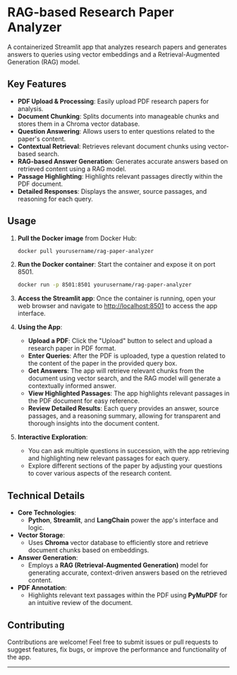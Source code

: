 # RAG-based Research Paper Analyzer

A containerized Streamlit app that analyzes research papers and generates answers to queries using vector embeddings and a Retrieval-Augmented Generation (RAG) model.

## Key Features

- **PDF Upload & Processing**: Easily upload PDF research papers for analysis.
- **Document Chunking**: Splits documents into manageable chunks and stores them in a Chroma vector database.
- **Question Answering**: Allows users to enter questions related to the paper's content.
- **Contextual Retrieval**: Retrieves relevant document chunks using vector-based search.
- **RAG-based Answer Generation**: Generates accurate answers based on retrieved content using a RAG model.
- **Passage Highlighting**: Highlights relevant passages directly within the PDF document.
- **Detailed Responses**: Displays the answer, source passages, and reasoning for each query.

## Usage

1. **Pull the Docker image** from Docker Hub:
   ```bash
   docker pull yourusername/rag-paper-analyzer

2. **Run the Docker container**:
   Start the container and expose it on port 8501.
   ```bash
   docker run -p 8501:8501 yourusername/rag-paper-analyzer

3. **Access the Streamlit app**:
   Once the container is running, open your web browser and navigate to [http://localhost:8501](http://localhost:8501) to access the app interface.

4. **Using the App**:
   - **Upload a PDF**: Click the "Upload" button to select and upload a research paper in PDF format.
   - **Enter Queries**: After the PDF is uploaded, type a question related to the content of the paper in the provided query box.
   - **Get Answers**: The app will retrieve relevant chunks from the document using vector search, and the RAG model will generate a contextually informed answer.
   - **View Highlighted Passages**: The app highlights relevant passages in the PDF document for easy reference.
   - **Review Detailed Results**: Each query provides an answer, source passages, and a reasoning summary, allowing for transparent and thorough insights into the document content.

5. **Interactive Exploration**:
   - You can ask multiple questions in succession, with the app retrieving and highlighting new relevant passages for each query.
   - Explore different sections of the paper by adjusting your questions to cover various aspects of the research content.

## Technical Details

- **Core Technologies**:
  - **Python**, **Streamlit**, and **LangChain** power the app's interface and logic.
- **Vector Storage**:
  - Uses **Chroma** vector database to efficiently store and retrieve document chunks based on embeddings.
- **Answer Generation**:
  - Employs a **RAG (Retrieval-Augmented Generation)** model for generating accurate, context-driven answers based on the retrieved content.
- **PDF Annotation**:
  - Highlights relevant text passages within the PDF using **PyMuPDF** for an intuitive review of the document.

## Contributing

Contributions are welcome! Feel free to submit issues or pull requests to suggest features, fix bugs, or improve the performance and functionality of the app.

---




